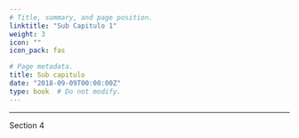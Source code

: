 ```yaml
---
# Title, summary, and page position.
linktitle: "Sub Capitulo 1"
weight: 3
icon: ""
icon_pack: fas

# Page metadata.
title: Sub capitulo
date: "2018-09-09T00:00:00Z"
type: book  # Do not modify.
---
```


---
Section 4